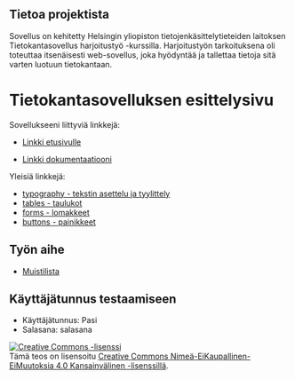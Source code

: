 ## Tietoa projektista

Sovellus on kehitetty Helsingin yliopiston tietojenkäsittelytieteiden laitoksen Tietokantasovellus harjoitustyö -kurssilla.
Harjoitustyön tarkoituksena oli toteuttaa itsenäisesti web-sovellus, joka hyödyntää ja tallettaa tietoja sitä varten luotuun tietokantaan.

# Tietokantasovelluksen esittelysivu

Sovellukseeni liittyviä linkkejä:

* [Linkki etusivulle](rantapel.users.cs.helsinki.fi/tsoha)



* [Linkki dokumentaatiooni](https://github.com/ivelak/Tsoha-Bootstrap/blob/master/doc/dokumentaatio.pdf)

Yleisiä linkkejä:

* [typography - tekstin asettelu ja tyylittely](http://getbootstrap.com/css/#type)
* [tables - taulukot](http://getbootstrap.com/css/#tables)
* [forms - lomakkeet](http://getbootstrap.com/css/#forms)
* [buttons - painikkeet](http://getbootstrap.com/css/#buttons)

## Työn aihe

* [Muistilista](http://advancedkittenry.github.io/suunnittelu_ja_tyoymparisto/aiheet/Muistilista.html)

## Käyttäjätunnus testaamiseen

* Käyttäjätunnus: Pasi
* Salasana: salasana


<a rel="license" href="http://creativecommons.org/licenses/by-nc-nd/4.0/"><img alt="Creative Commons -lisenssi" style="border-width:0" src="https://i.creativecommons.org/l/by-nc-nd/4.0/88x31.png" /></a><br />Tämä teos on lisensoitu <a rel="license" href="http://creativecommons.org/licenses/by-nc-nd/4.0/">Creative Commons Nimeä-EiKaupallinen-EiMuutoksia 4.0 Kansainvälinen -lisenssillä</a>.
